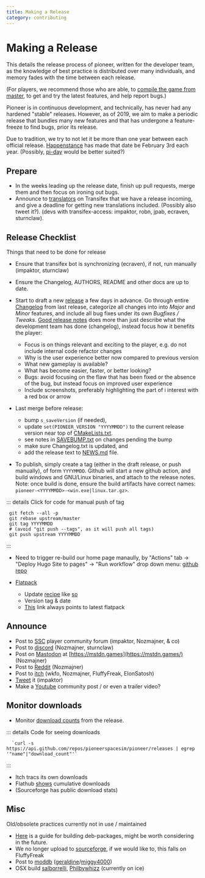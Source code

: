 ```yaml
---
title: Making a Release
category: contributing
---
```


# Making a Release

This details the release process of pioneer, written for the developer team, as the knowledge of best practice is distributed over many individuals, and memory fades with the time between each release.

(For players, we recommend those who are able, to [compile the game from master](https://pioneerwiki.com/wiki/FAQ#Build_from_source), to get and try the latest features, and help report bugs.)

Pioneer is in continuous development, and technically, has never had any hardened "stable" releases. However, as of 2019, we aim to make a periodic release that bundles many new features and that has undergone a feature-freeze to find bugs, prior its release.

Due to tradition, we try to not let it be more than one year between each official release. [Happenstance](https://github.com/pioneerspacesim/pioneer/issues/4496#issuecomment-459761900) has made that date be February 3rd each year. (Possibly, [pi-day](https://en.wikipedia.org/wiki/Pi_Day) would be better suited?)

## Prepare

- In the weeks leading up the release date, finish up pull requests, merge them and then focus on ironing out bugs.
- Announce to [translators](https://www.transifex.com/pioneer/communication/?q=project%3Apioneer/) on Transifex that we have a release incoming, and give a deadline for getting new translations included. (Possibly also tweet it?). (devs with transifex-access: impaktor, robn, jpab, ecraven, sturnclaw).


## Release Checklist

Things that need to be done for release

- Ensure that transifex bot is synchronizing (ecraven), if not, run manually (impaktor, sturnclaw)

- Ensure the Changelog, AUTHORS, README and other docs are up to date.

- Start to draft a new [release](https://github.com/pioneerspacesim/pioneer/releases) a few days in advance. Go through entire [Changelog](https://github.com/pioneerspacesim/pioneer/blob/master/Changelog.txt) from last release, categorize all changes into into _Major_ and _Minor_ features, and include all bug fixes under its own _Bugfixes / Tweaks_. [Good release notes](https://refactoringenglish.com/chapters/release-announcements/) does more than just describe what the development team has done (changelog), instead focus how it benefits the player: 
  - Focus is on things relevant and exciting to the player, e.g. do not include internal code refactor changes
  - Why is the user experience better now compared to previous version
  - What new gameplay is available?
  - What has become easier, faster, or better looking?
  - Bugs: avoid focusing on the flaw that has been fixed or the absence of the bug, but instead focus on improved user experience
  - Include screenshots, preferably highlighting the part of i interest with a red box or arrow

- Last merge before release:
  - bump `s_saveVersion` (if needed),
  - update `set(PIONEER_VERSION "YYYYMMDD")` to the current release version near top of [CMakeLists.txt](https://github.com/pioneerspacesim/pioneer/blob/master/CMakeLists.txt).
  - see notes in [SAVEBUMP.txt](https://github.com/pioneerspacesim/pioneer/blob/master/SAVEBUMP.txt) on changes pending the bump
  - make sure Changelog.txt is updated, and
  - add the release text to [NEWS.md](https://github.com/pioneerspacesim/pioneer/blob/master/NEWS.md) file.

- To publish, simply create a tag (either in the draft release, or push manually), of form `YYYYMMDD`. Github will start a new github action, and build windows and GNU/Linux binaries, and attach to the release notes. Note: once build is done, ensure the build artifacts have correct names: `pioneer-<YYYYMMDD>-<win.exe|linux.tar.gz>`.

::: details Click for code for manual push of tag
```shell
 git fetch --all -p
 git rebase upstream/master
 git tag YYYYMMDD
 # (avoid "git push --tags", as it will push all tags)
 git push upstream YYYYMMDD
```
:::

- Need to trigger re-build our home page manaully, by "Actions" tab -> "Deploy Hugo Site to pages" -> "Run workflow" drop down menu: [github repo](https://github.com/pioneerspacesim/pioneer-hugo/actions/workflows/hugo-pages.yml)

- [Flatpack](https://github.com/flathub/net.pioneerspacesim.Pioneer/)
  - Update [recipe](https://github.com/flathub/net.pioneerspacesim.Pioneer/blob/master/net.pioneerspacesim.Pioneer.json) like [so](https://github.com/flathub/net.pioneerspacesim.Pioneer/pull/4)
  - Version tag & date
  - [This](https://flathub.org/repo/appstream/net.pioneerspacesim.Pioneer.flatpakref) link always points to latest flatpack

## Announce

- Post to [SSC](https://spacesimcentral.com/community/pioneer/) player community forum (impaktor, Nozmajner, & co)
- Post to [discord](https://discord.com/invite/RQQe3A7) (Nozmajner, sturnclaw)
- Post on [Mastodon](https://mstdn.games/@pioneerspacesim) at [https://mstdn.games](https://mstdn.games/) (Nozmajner)
- Post to [Reddit](https://www.reddit.com/r/pioneerspacesim) (Nozmajner)
- Post to [itch](https://pioneerspacesim.itch.io/pioneer) (wkfo, Nozmajner, FluffyFreak, ElonSatosh)
- [Tweet](https://twitter.com/pioneerspacesim/) it (impaktor)
- Make a [Youtube](https://www.youtube.com/@pioneerspacesim) community post / or even a trailer video?

## Monitor downloads

- Monitor [download counts](https://api.github.com/repos/pioneerspacesim/pioneer/releases) from the release.

::: details Code for seeing downloads
```shell
  `curl -s https://api.github.com/repos/pioneerspacesim/pioneer/releases | egrep '"name"|"download_count"'`
```
:::

- Itch tracs its own downloads
- Flathub [shows](https://flathub.org/apps/net.pioneerspacesim.Pioneer) cumulative downloads
- (Sourceforge has public download stats)

## Misc

Old/obsolete practices currently not in use / maintained

- [Here](https://www.internalpointers.com/post/build-binary-deb-package-practical-guide) is a guide for building deb-packages, might be worth considering in the future.
- We no longer upload to [sourceforge](https://sourceforge.net/projects/pioneerspacesim/files/), if we would like to, this falls on FluffyFreak
- Post to [moddb](https://www.moddb.com/games/pioneer/downloads) ([geraldine](https://spacesimcentral.com/community/profile/geraldine/)/[miggy4000](https://www.moddb.com/members/miggy4000))
- OSX build [salborrelli](https://github.com/salborrelli), [Philbywhizz](https://github.com/Philbywhizz) (currently on ice)
